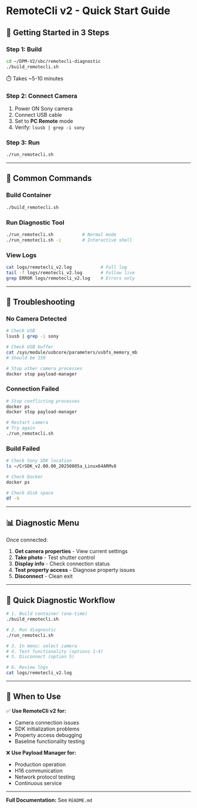 # RemoteCli v2 - Quick Start Guide

## 🚀 Getting Started in 3 Steps

### Step 1: Build
```bash
cd ~/DPM-V2/sbc/remotecli-diagnostic
./build_remotecli.sh
```
⏱️ Takes ~5-10 minutes

### Step 2: Connect Camera
1. Power ON Sony camera
2. Connect USB cable
3. Set to **PC Remote** mode
4. Verify: `lsusb | grep -i sony`

### Step 3: Run
```bash
./run_remotecli.sh
```

---

## 📝 Common Commands

### Build Container
```bash
./build_remotecli.sh
```

### Run Diagnostic Tool
```bash
./run_remotecli.sh           # Normal mode
./run_remotecli.sh -i        # Interactive shell
```

### View Logs
```bash
cat logs/remotecli_v2.log           # Full log
tail -f logs/remotecli_v2.log       # Follow live
grep ERROR logs/remotecli_v2.log    # Errors only
```

---

## 🔧 Troubleshooting

### No Camera Detected
```bash
# Check USB
lsusb | grep -i sony

# Check USB buffer
cat /sys/module/usbcore/parameters/usbfs_memory_mb
# Should be 150

# Stop other camera processes
docker stop payload-manager
```

### Connection Failed
```bash
# Stop conflicting processes
docker ps
docker stop payload-manager

# Restart camera
# Try again
./run_remotecli.sh
```

### Build Failed
```bash
# Check Sony SDK location
ls ~/CrSDK_v2.00.00_20250805a_Linux64ARMv8

# Check Docker
docker ps

# Check disk space
df -h
```

---

## 📊 Diagnostic Menu

Once connected:
1. **Get camera properties** - View current settings
2. **Take photo** - Test shutter control
3. **Display info** - Check connection status
4. **Test property access** - Diagnose property issues
5. **Disconnect** - Clean exit

---

## 🎯 Quick Diagnostic Workflow

```bash
# 1. Build container (one-time)
./build_remotecli.sh

# 2. Run diagnostic
./run_remotecli.sh

# 3. In menu: select camera
# 4. Test functionality (options 1-4)
# 5. Disconnect (option 5)

# 6. Review logs
cat logs/remotecli_v2.log
```

---

## 📱 When to Use

✅ **Use RemoteCli v2 for:**
- Camera connection issues
- SDK initialization problems
- Property access debugging
- Baseline functionality testing

❌ **Use Payload Manager for:**
- Production operation
- H16 communication
- Network protocol testing
- Continuous service

---

**Full Documentation:** See `README.md`
